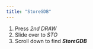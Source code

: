 ```yaml
---
title: "StoreGDB"
---
```


1. Press *2nd DRAW*
2. Slide over to *STO*
3. Scroll down to find ***StoreGDB***
